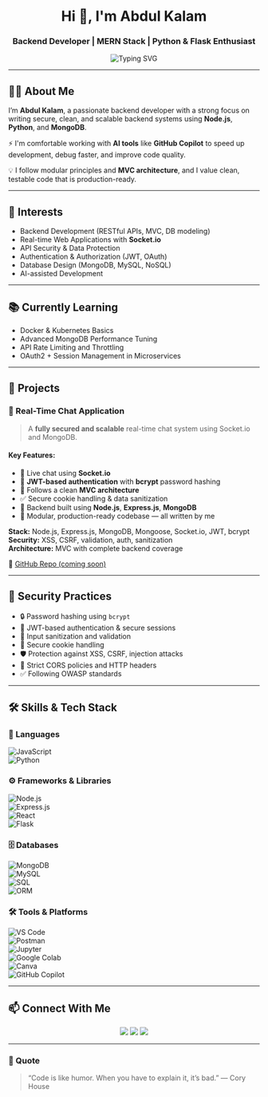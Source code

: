 <!-- Profile Header -->
<h1 align="center">Hi 👋, I'm Abdul Kalam</h1>
<h3 align="center">Backend Developer | MERN Stack | Python & Flask Enthusiast</h3>

<p align="center">
  <img src="https://readme-typing-svg.herokuapp.com?font=Fira+Code&size=22&pause=1000&center=true&width=435&lines=Backend+Developer;MERN+Stack+Enthusiast;Python+%26+Flask+Lover;Security-Focused+Developer" alt="Typing SVG" />
</p>

---

## 👨‍💻 About Me

I’m **Abdul Kalam**, a passionate backend developer with a strong focus on writing secure, clean, and scalable backend systems using **Node.js**, **Python**, and **MongoDB**.

⚡ I'm comfortable working with **AI tools** like **GitHub Copilot** to speed up development, debug faster, and improve code quality.

💡 I follow modular principles and **MVC architecture**, and I value clean, testable code that is production-ready.

---

## 🎯 Interests

- Backend Development (RESTful APIs, MVC, DB modeling)
- Real-time Web Applications with **Socket.io**
- API Security & Data Protection
- Authentication & Authorization (JWT, OAuth)
- Database Design (MongoDB, MySQL, NoSQL)
- AI-assisted Development

---

## 📚 Currently Learning

- Docker & Kubernetes Basics  
- Advanced MongoDB Performance Tuning  
- API Rate Limiting and Throttling  
- OAuth2 + Session Management in Microservices

---

## 🚀 Projects

### 💬 Real-Time Chat Application

> A **fully secured and scalable** real-time chat system using Socket.io and MongoDB.

#### Key Features:

- 💬 Live chat using **Socket.io**
- 🔐 **JWT-based authentication** with **bcrypt** password hashing
- 🧠 Follows a clean **MVC architecture**
- ✅ Secure cookie handling & data sanitization
- 🧰 Backend built using **Node.js**, **Express.js**, **MongoDB**
- 📂 Modular, production-ready codebase — all written by me

**Stack:** Node.js, Express.js, MongoDB, Mongoose, Socket.io, JWT, bcrypt  
**Security:** XSS, CSRF, validation, auth, sanitization  
**Architecture:** MVC with complete backend coverage

🔗 [GitHub Repo (coming soon)](https://github.com/your-username)

---

## 🔐 Security Practices

- 🔒 Password hashing using `bcrypt`
- 🔐 JWT-based authentication & secure sessions
- 🧼 Input sanitization and validation
- 🍪 Secure cookie handling
- 🛡️ Protection against XSS, CSRF, injection attacks
- 🚫 Strict CORS policies and HTTP headers
- ✅ Following OWASP standards

---

## 🛠️ Skills & Tech Stack

### 🔧 Languages  
![JavaScript](https://img.shields.io/badge/-JavaScript-F7DF1E?style=flat&logo=javascript&logoColor=000)  
![Python](https://img.shields.io/badge/-Python-3776AB?style=flat&logo=python&logoColor=white)

### ⚙️ Frameworks & Libraries  
![Node.js](https://img.shields.io/badge/-Node.js-339933?style=flat&logo=node.js&logoColor=white)  
![Express.js](https://img.shields.io/badge/-Express.js-000000?style=flat&logo=express&logoColor=white)  
![React](https://img.shields.io/badge/-React-61DAFB?style=flat&logo=react&logoColor=black)  
![Flask](https://img.shields.io/badge/-Flask-000000?style=flat&logo=flask&logoColor=white)

### 🗄️ Databases  
![MongoDB](https://img.shields.io/badge/-MongoDB-47A248?style=flat&logo=mongodb&logoColor=white)  
![MySQL](https://img.shields.io/badge/-MySQL-4479A1?style=flat&logo=mysql&logoColor=white)  
![SQL](https://img.shields.io/badge/-SQL-CC2927?style=flat&logo=sql&logoColor=white)  
![ORM](https://img.shields.io/badge/-ORM-Mongoose%2FSequelize-informational)

### 🛠️ Tools & Platforms  
![VS Code](https://img.shields.io/badge/-VS%20Code-007ACC?style=flat&logo=visual-studio-code&logoColor=white)  
![Postman](https://img.shields.io/badge/-Postman-FF6C37?style=flat&logo=postman&logoColor=white)  
![Jupyter](https://img.shields.io/badge/-Jupyter-F37626?style=flat&logo=jupyter&logoColor=white)  
![Google Colab](https://img.shields.io/badge/-Google%20Colab-F9AB00?style=flat&logo=googlecolab&logoColor=white)  
![Canva](https://img.shields.io/badge/-Canva-00C4CC?style=flat&logo=canva&logoColor=white)  
![GitHub Copilot](https://img.shields.io/badge/-GitHub%20Copilot-1DB954?style=flat&logo=github&logoColor=white)

---

## 📫 Connect With Me

<p align="center">
  <a href="https://linkedin.com/in/your-profile" target="_blank"><img src="https://img.shields.io/badge/-LinkedIn-0077B5?style=flat&logo=linkedin&logoColor=white"/></a>
  <a href="mailto:your-email@example.com"><img src="https://img.shields.io/badge/-Email-D14836?style=flat&logo=gmail&logoColor=white"/></a>
  <a href="https://github.com/abdulkalam"><img src="https://img.shields.io/badge/-GitHub-181717?style=flat&logo=github&logoColor=white"/></a>
</p>

---

### 💬 Quote

> “Code is like humor. When you have to explain it, it’s bad.” — Cory House
